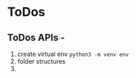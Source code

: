 # ToDos
ToDos APIs - 
------------------

1. create virtual env
`python3 -m venv env`
2. folder structures
3. 
